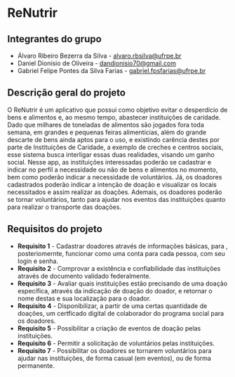 # ReNutrir

## Integrantes do grupo
 * Álvaro Ribeiro Bezerra da Silva - alvaro.rbsilva@ufrpe.br
 * Daniel Dionísio de Oliveira - dandionisio70@gmail.com
 * Gabriel Felipe Pontes da Silva Farias - gabriel.fpsfarias@ufrpe.br

## Descrição geral do projeto
O ReNutrir é um aplicativo que possui como objetivo evitar o desperdício de bens e alimentos e, ao mesmo tempo, abastecer instituições de caridade. 
Dado que milhares de toneladas de alimentos são jogados fora toda semana, em grandes e pequenas feiras alimentícias, além do grande descarte de bens ainda aptos para o uso, e existindo carência destes por parte de Instituições de Caridade, a exemplo de creches e centros sociais, esse sistema busca interligar essas duas realidades, visando um ganho social. Nesse app, as instituições interessadas poderão se cadastrar e indicar no perfil a necessidade ou não de bens e alimentos no momento, bem como poderão indicar a necessidade de voluntários. Já, os doadores cadastrados poderão indicar a intenção de doação e visualizar os locais necessitados e assim realizar as doações. Ademais, os doadores poderão se tornar voluntários, tanto para ajudar nos eventos das instituições quanto para realizar o transporte das doações.

## Requisitos do projeto
* **Requisito 1** - Cadastrar doadores através de informações básicas, para , posteriomernte, funcionar como uma conta para cada pessoa, com seu login e senha.
* **Requisito 2** - Comprovar a existência e confiabilidade das instituições através de documento validado federalmente.
* **Requisito 3** - Avaliar quais instituições estão precisando de uma doação específica, através da indicação de doação do doador, e retornar o nome destas e sua localização para o doador.
* **Requisito 4** - Disponibilizar, a partir de uma certas quantidade de doações, um certficado digital de colaborador do programa social para os doadores.
* **Requisito 5** - Possibilitar a criação de eventos de doação pelas instituições.
* **Requisito 6** - Permitir a solicitação de voluntários pelas instituições.
* **Requisito 7** - Possibilitar os doadores se tornarem voluntários para ajudar nas instituições, de forma casual (em eventos), ou de forma permanente.
